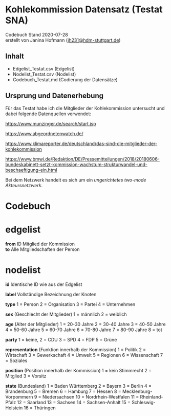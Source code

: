 # Kohlekommission Datensatz (Testat SNA)  #
Codebuch Stand 2020-07-28   
erstellt von Janina Hofmann (jh231@hdm-stuttgart.de)

## Inhalt
- Edgelist_Testat.csv (Edgelist)
- Nodelist_Testat.csv (Nodelist)
- Codebuch_Testat.md (Codierung der Datensätze)

## Ursprung und Datenerhebung

Für das Testat habe ich die Mitglieder der Kohlekommission untersucht und dabei folgende Datenquellen verwendet:

https://www.munzinger.de/search/start.jsp

https://www.abgeordnetenwatch.de/

https://www.klimareporter.de/deutschland/das-sind-die-mitglieder-der-kohlekommission

https://www.bmwi.de/Redaktion/DE/Pressemitteilungen/2018/20180606-bundeskabinett-setzt-kommission-wachstum-strukturwandel-und-beschaeftigung-ein.html

Bei dem Netzwerk handelt es sich um ein *ungerichtetes two-mode Akteursnetzwerk*.

# Codebuch																	
																	
# edgelist		

**from**	ID Mitglied der Kommission																
**to**	Alle Mitgliedschaften der Person																
																	
# nodelist	

**id**	Identische ID wie aus der Edgelist


**label**	Vollständige Bezeichnung der Knoten																

**type**	1 = Person 2 = Organisation 3 = Partei 4 = Unternehmen															

**sex**	(Geschlecht der Mitglieder) 1 = männlich 2 = weiblich	


**age**	(Alter der Mitglieder) 1 = 20-30 Jahre 2 = 30-40 Jahre 3 = 40-50 Jahre 4 = 50-60 Jahre 5 = 60-70 Jahre 6 = 70-80 Jahre 7 = 80-90 Jahre 8 = tot		


**party**	1 = keine, 2 = CDU 3 = SPD 4 = FDP 5 = Grüne																

**representation**	(Funktion innerhalb der Kommission)  1 = Politik 2 = Wirtschaft 3 = Gewerkschaft 4 = Umwelt 5 = Regionen 6 = Wissenschaft 7 = Soziales	


**position**	(Position innerhalb der Kommission) 1 = kein Stimmrecht 2 = Mitglied 3 = Vorsitz


**state**	(Bundesland) 1 = Baden Württemberg 2 = Bayern 3 = Berlin 4 = Brandenburg 5 = Bremen 6 = Hamburg 7 = Hessen 8 = Mecklenburg-Vorpommern 9 = Niedersachsen 10 = Nordrhein-Westfalen 11 = Rheinland-Pfalz 12 = Saarland 13 = Sachsen 14 = Sachsen-Anhalt 15 = Schleswig-Holstein 16 = Thüringen																																
